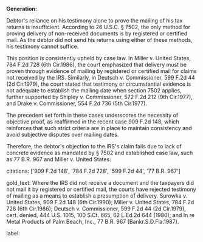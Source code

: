 **Generation:**

Debtor's reliance on his testimony alone to prove the mailing of his tax returns is insufficient. According to 26 U.S.C. § 7502, the only method for proving delivery of non-received documents is by registered or certified mail. As the debtor did not send his returns using either of these methods, his testimony cannot suffice.

This position is consistently upheld by case law. In Miller v. United States, 784 F.2d 728 (6th Cir.1986), the court emphasized that delivery must be proven through evidence of mailing by registered or certified mail for claims not received by the IRS. Similarly, in Deutsch v. Commissioner, 599 F.2d 44 (2d Cir.1979), the court stated that testimony or circumstantial evidence is not adequate to establish the mailing date when section 7502 applies, further supported by Shipley v. Commissioner, 572 F.2d 212 (9th Cir.1977), and Drake v. Commissioner, 554 F.2d 736 (5th Cir.1977).

The precedent set forth in these cases underscores the necessity of objective proof, as reaffirmed in the recent case 909 F.2d 148, which reinforces that such strict criteria are in place to maintain consistency and avoid subjective disputes over mailing dates.

Therefore, the debtor's objection to the IRS's claim fails due to lack of concrete evidence as mandated by § 7502 and established case law, such as 77 B.R. 967 and Miller v. United States.

citations: ['909 F.2d 148', '784 F.2d 728', '599 F.2d 44', '77 B.R. 967']

gold_text: Where the IRS did not receive a document and the taxpayers did not mail it by registered or certified mail, the courts have rejected testimony of mailing as a means to establish a presumption of delivery. Surowka v. United States, 909 F.2d 148 (6th Cir.1990); Miller v. United States, 784 F.2d 728 (6th Cir.1986); Deutsch v. Commissioner, 599 F.2d 44 (2d Cir.1979), cert. denied, 444 U.S. 1015, 100 S.Ct. 665, 62 L.Ed.2d 644 (1980); and In re Metal Products of Palm Beach, Inc., 77 B.R. 967 (Bankr.S.D.Fla.1987).

label: 